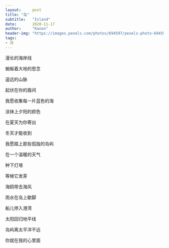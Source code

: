 ```yaml
---
layout:     post
title: "岛"
subtitle:   "Island"
date:       2020-11-17
author:     "Kanon"
header-img: "https://images.pexels.com/photos/694597/pexels-photo-694597.jpeg?auto=compress&cs=tinysrgb&dpr=2&h=750&w=1260"
tags:
- 诗
---
```


漫长的海岸线

蜿蜒着大地的思念

遥远的山脉

起伏在你的眉间

我愿收集每一片蓝色的海

涂抹上夕阳的颜色

在夏天为你寄出

冬天才能收到

我愿踏上那些孤独的岛屿

在一个温暖的天气

种下灯塔

等候它发芽

海鸥带去海风

雨水在岛上歇脚

船儿停入港湾

太阳回归地平线

岛屿离太平洋不远

你就在我的心里面

<br/><br/><br/><br/>








